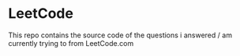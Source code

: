 # LeetCode
This repo contains the source code of the questions i answered / am currently trying to from LeetCode.com
